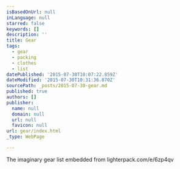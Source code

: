 ```yaml
---
isBasedOnUrl: null
inLanguage: null
starred: false
keywords: []
description: ''
title: Gear
tags:
  - gear
  - packing
  - clothes
  - list
datePublished: '2015-07-30T10:07:22.859Z'
dateModified: '2015-07-30T10:31:36.870Z'
sourcePath: _posts/2015-07-30-gear.md
published: true
authors: []
publisher:
  name: null
  domain: null
  url: null
  favicon: null
url: gear/index.html
_type: WebPage

---
```

The imaginary gear list embedded from lighterpack.com/e/6zp4qv